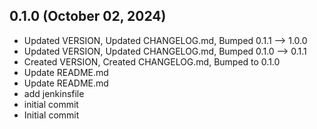 ## 0.1.0 (October 02, 2024)
  - Updated VERSION, Updated CHANGELOG.md, Bumped 0.1.1 –> 1.0.0
  - Updated VERSION, Updated CHANGELOG.md, Bumped 0.1.0 –> 0.1.1
  - Created VERSION, Created CHANGELOG.md, Bumped to 0.1.0
  - Update README.md
  - Update README.md
  - add jenkinsfile
  - initial commit
  - Initial commit


